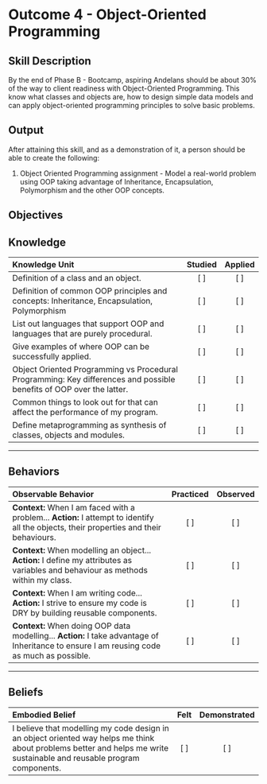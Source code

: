 # Outcome 4 - Object-Oriented Programming

**Skill Description**
----------
By the end of Phase B - Bootcamp, aspiring Andelans should be about 30% of the way to client readiness with Object-Oriented Programming. This know what classes and objects are, how to design simple data models and can apply object-oriented programming principles to solve basic problems.


**Output**
----------
After attaining this skill, and as a demonstration of it, a person should be able to create the following:

1. Object Oriented Programming assignment - Model a real-world problem using OOP taking advantage of Inheritance, Encapsulation, Polymorphism and the other OOP concepts.


**Objectives**
----------

## **Knowledge**


| Knowledge Unit   |      Studied      | Applied |
|:-------------|:------------------:|:--------:|
| Definition of a class and an object. | [ ] | [ ]  |
| Definition of common OOP principles and concepts: Inheritance, Encapsulation, Polymorphism |   [ ]   |   [ ] |
| List out languages that support OOP and languages that are purely procedural. | [ ] |    [ ] |
| Give examples of where OOP can be successfully applied. | [ ] |    [ ] |
| Object Oriented Programming vs Procedural Programming: Key differences and possible benefits of OOP over the latter. | [ ] |    [ ] |
| Common things to look out for that can affect the performance of my program. | [ ] |    [ ] |
| Define metaprogramming as synthesis of classes, objects and modules. | [ ] |    [ ] |


----------


## **Behaviors**


| Observable Behavior   |      Practiced      | Observed |
|:-------------|:------------------:|:--------:|
| **Context:** When I am faced with a problem... **Action:** I attempt to identify all the objects, their properties and their behaviours. | [ ] | [ ]  |
| **Context:** When modelling an object... **Action:** I define my attributes as variables and behaviour as methods within my class. | [ ] |    [ ] |
| **Context:** When I am writing code... **Action:** I strive to ensure my code is DRY by building reusable components. |   [ ]   |   [ ] |
| **Context:** When doing OOP data modelling... **Action:** I take advantage of Inheritance to ensure I am reusing code as much as possible. | [ ] |    [ ] |

----------


## **Beliefs**


| Embodied Belief   |      Felt      | Demonstrated |
|:-------------|:------------------:|:--------:|
| I believe that modelling my code design in an object oriented way helps me think about problems better and helps me write sustainable and reusable program components. |   [ ]   |   [ ] |
